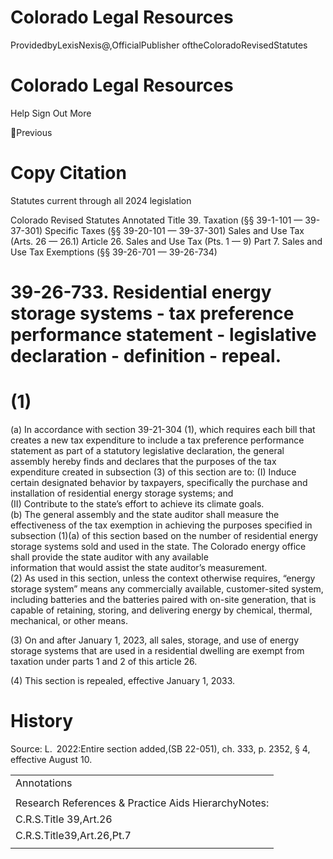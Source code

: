 # Colorado Legal Resources  

ProvidedbyLexisNexis@,OfficialPublisher oftheColoradoRevisedStatutes  

# Colorado Legal Resources  

Help Sign Out More  

Previous  

# Copy Citation  

Statutes current through all 2024 legislation  

Colorado Revised Statutes Annotated Title 39. Taxation (§§ 39-1-101 — 39-37-301) Specific Taxes (§§ 39-20-101 — 39-37-301) Sales and Use Tax (Arts. 26 — 26.1) Article 26. Sales and Use Tax (Pts. 1 — 9) Part 7. Sales and Use Tax Exemptions (§§ 39-26-701 — 39-26-734)  

# 39-26-733. Residential energy storage systems - tax preference performance statement - legislative declaration - definition - repeal.  

# (1)  

(a) In accordance with section 39-21-304 (1), which requires each bill that creates a new tax expenditure to include a tax preference performance statement as part of a statutory legislative declaration, the general assembly hereby finds and declares that the purposes of the tax expenditure created in subsection (3) of this section are to: (I) Induce certain designated behavior by taxpayers, specifically the purchase and installation of residential energy storage systems; and   
(II) Contribute to the state’s effort to achieve its climate goals.   
(b) The general assembly and the state auditor shall measure the effectiveness of the tax exemption in achieving the purposes specified in subsection (1)(a) of this section based on the number of residential energy storage systems sold and used in the state. The Colorado energy office shall provide the state auditor with any available   
information that would assist the state auditor’s measurement.   
(2) As used in this section, unless the context otherwise requires, “energy storage system” means any commercially available, customer-sited system, including batteries and the batteries paired with on-site generation, that is capable of retaining, storing, and delivering energy by chemical, thermal, mechanical, or other means.  

(3) On and after January 1, 2023, all sales, storage, and use of energy storage systems that are used in a residential dwelling are exempt from taxation under parts 1 and 2 of this article 26.  

(4) This section is repealed, effective January 1, 2033.  

# History  

Source: L. 2022:Entire section added,(SB 22-051), ch. 333, p. 2352, § 4, effective August 10.  

<html><body><table><tr><td>Annotations</td></tr><tr><td></td></tr><tr><td>Research References & Practice Aids HierarchyNotes:</td></tr><tr><td>C.R.S.Title 39,Art.26</td></tr><tr><td>C.R.S.Title39,Art.26,Pt.7</td></tr><tr><td></td></tr></table></body></html>  
